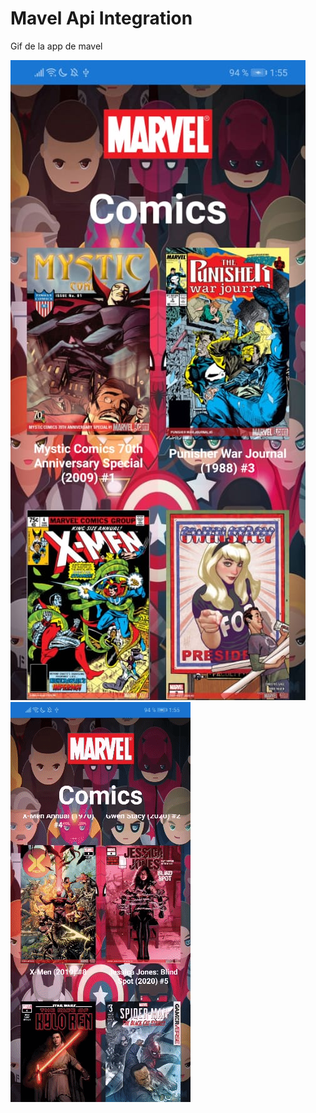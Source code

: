 # Mavel Api Integration
Gif de la app de mavel

 ![Menu Ss](https://github.com/RandyGrullon/Mavel-Api-Integration/blob/master/MarvelApiXFIntegration/comic.jpeg)
 ![gif Ss](https://github.com/RandyGrullon/Mavel-Api-Integration/blob/master/MarvelApiXFIntegration/Gif.gif)
